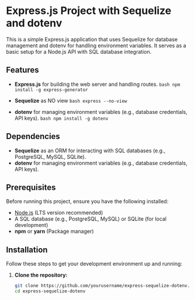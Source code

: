 # Express.js Project with Sequelize and dotenv

This is a simple Express.js application that uses Sequelize for database management and dotenv for handling environment variables. It serves as a basic setup for a Node.js API with SQL database integration.

## Features

- **Express.js** for building the web server and handling routes.
``bash
npm install -g express-generator
``

- **Sequelize** as NO view
``bash
  express --no-view
``

- **dotenv** for managing environment variables (e.g., database credentials, API keys).
``bash
  npm install -g dotenv
``

## Dependencies
- **Sequelize** as an ORM for interacting with SQL databases (e.g., PostgreSQL, MySQL, SQLite).
- **dotenv** for managing environment variables (e.g., database credentials, API keys).

## Prerequisites

Before running this project, ensure you have the following installed:

- [Node.js](https://nodejs.org/) (LTS version recommended)
- A SQL database (e.g., PostgreSQL, MySQL) or SQLite (for local development)
- **npm** or **yarn** (Package manager)

## Installation

Follow these steps to get your development environment up and running:

1. **Clone the repository:**
   ```bash
   git clone https://github.com/yourusername/express-sequelize-dotenv.git
   cd express-sequelize-dotenv

